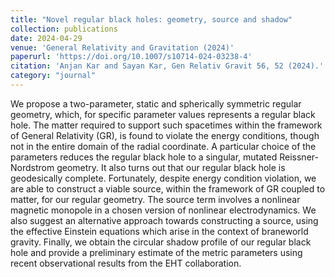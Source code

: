```yaml
---
title: "Novel regular black holes: geometry, source and shadow"
collection: publications
date: 2024-04-29
venue: 'General Relativity and Gravitation (2024)'
paperurl: 'https://doi.org/10.1007/s10714-024-03238-4'
citation: 'Anjan Kar and Sayan Kar, Gen Relativ Gravit 56, 52 (2024).'
category: "journal"
---
```


We propose a two-parameter, static and spherically symmetric regular geometry, which, for specific parameter values represents a regular black hole. The matter required to support such spacetimes within the framework of General Relativity (GR), is found to violate the energy conditions, though not in the entire domain of the radial coordinate. A particular choice of the parameters reduces the regular black hole to a singular, mutated Reissner-Nordstrom geometry. It also turns out that our regular black hole is geodesically complete. Fortunately, despite energy condition violation, we are able to construct a viable source, within the framework of GR coupled to matter, for our regular geometry. The source term involves a nonlinear magnetic monopole in a chosen version of nonlinear electrodynamics. We also suggest an alternative approach towards constructing a source, using the effective Einstein equations which arise in the context of braneworld gravity. Finally, we obtain the circular shadow profile of our regular black hole and provide a preliminary estimate of the metric parameters using recent observational results from the EHT collaboration.

